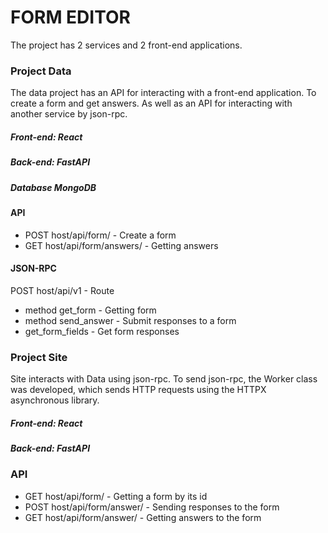 # FORM EDITOR

The project has 2 services and 2 front-end applications.
 
### Project Data
The data project has an API for interacting with a front-end application. To create a form and get answers. As well as an API for interacting with another service by json-rpc.

##### Front-end: React
##### Back-end: FastAPI
##### Database MongoDB

#### API

* POST host/api/form/ - Create a form
* GET host/api/form/answers/ - Getting answers

#### JSON-RPC

POST host/api/v1 - Route

* method get_form - Getting form
* method send_answer - Submit responses to a form
* get_form_fields - Get form responses

### Project Site

Site interacts with Data using json-rpc. To send json-rpc, the Worker class was developed, which sends HTTP requests using the HTTPX asynchronous library.

##### Front-end: React
##### Back-end: FastAPI

### API

* GET host/api/form/ - Getting a form by its id
* POST host/api/form/answer/ - Sending responses to the form
* GET host/api/form/answer/ - Getting answers to the form